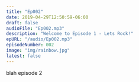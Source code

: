 ```yaml
---
title: "Ep002"
date: 2019-04-29T12:50:59-06:00
draft: false
audioFile: "Ep002.mp3"
description: "Welcome to Episode 1 - Lets Rock!"
epURL: "/audio/Ep002.mp3"
episodeNumber: 002
image: "img/rainbow.jpg"
latest: false
---
```


blah episode 2